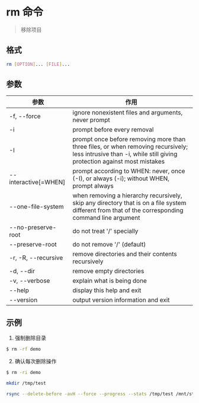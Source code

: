 # rm 命令

> 移除项目

## 格式

```bash
rm [OPTION]... [FILE]...
```

## 参数

| 参数 | 作用 |
| --------- | --------- |
| -f, --force | ignore nonexistent files and arguments, never prompt |
| -i | prompt before every removal |
| -I | prompt once before removing more than three files, or when removing recursively; less intrusive than -i, while still giving protection against most mistakes |
| --interactive[=WHEN] | prompt according to WHEN: never, once (-I), or always (-i); without WHEN, prompt always |
| --one-file-system | when removing a hierarchy recursively, skip any directory that is on a file system different from that of the corresponding command line argument |
| --no-preserve-root | do not treat '/' specially |
| --preserve-root | do not remove '/' (default) |
| -r, -R, --recursive | remove directories and their contents recursively |
| -d, --dir | remove empty directories |
| -v, --verbose | explain what is being done |
| --help | display this help and exit |
| --version | output version information and exit |

## 示例

1. 强制删除目录

```bash
$ rm -rf demo
```

2. 确认每次删除操作

```bash
$ rm -ri demo
```

```bash
mkdir /tmp/test

rsync --delete-before -avH --force --progress --stats /tmp/test /mnt/storage/vsftp/Dropin/*
```
